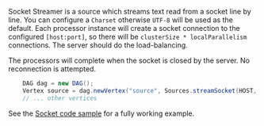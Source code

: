 Socket Streamer is a source which streams text read from 
a socket line by line. You can configure a `Charset` otherwise 
`UTF-8` will be used as the default. Each processor instance will 
create a socket connection to the configured `[host:port]`, 
so there will be `clusterSize * localParallelism` connections. 
The server should do the load-balancing.

The processors will complete when the socket is closed by the server.
No reconnection is attempted.

```java
    DAG dag = new DAG();
    Vertex source = dag.newVertex("source", Sources.streamSocket(HOST, PORT));
    // ... other vertices
```

See the [Socket code sample](https://github.com/hazelcast/hazelcast-jet-code-samples/tree/master/streaming/socket)
for a fully working example.